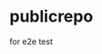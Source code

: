 # publicrepo
for e2e test























































































































































































































































































































































































































































































































































































































































































































































































































































































































































































































































































































































































































































































































































































































































































































































































































































































































































































































































































































































































